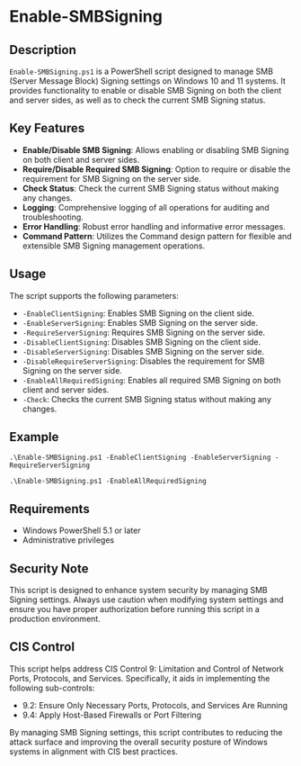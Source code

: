 # Enable-SMBSigning

## Description

`Enable-SMBSigning.ps1` is a PowerShell script designed to manage SMB (Server Message Block) Signing settings on Windows 10 and 11 systems. It provides functionality to enable or disable SMB Signing on both the client and server sides, as well as to check the current SMB Signing status.

## Key Features

- **Enable/Disable SMB Signing**: Allows enabling or disabling SMB Signing on both client and server sides.
- **Require/Disable Required SMB Signing**: Option to require or disable the requirement for SMB Signing on the server side.
- **Check Status**: Check the current SMB Signing status without making any changes.
- **Logging**: Comprehensive logging of all operations for auditing and troubleshooting.
- **Error Handling**: Robust error handling and informative error messages.
- **Command Pattern**: Utilizes the Command design pattern for flexible and extensible SMB Signing management operations.

## Usage

The script supports the following parameters:

- `-EnableClientSigning`: Enables SMB Signing on the client side.
- `-EnableServerSigning`: Enables SMB Signing on the server side.
- `-RequireServerSigning`: Requires SMB Signing on the server side.
- `-DisableClientSigning`: Disables SMB Signing on the client side.
- `-DisableServerSigning`: Disables SMB Signing on the server side.
- `-DisableRequireServerSigning`: Disables the requirement for SMB Signing on the server side.
- `-EnableAllRequiredSigning`: Enables all required SMB Signing on both client and server sides.
- `-Check`: Checks the current SMB Signing status without making any changes.

## Example
```
.\Enable-SMBSigning.ps1 -EnableClientSigning -EnableServerSigning -RequireServerSigning

.\Enable-SMBSigning.ps1 -EnableAllRequiredSigning
```

## Requirements

- Windows PowerShell 5.1 or later
- Administrative privileges

## Security Note

This script is designed to enhance system security by managing SMB Signing settings. Always use caution when modifying system settings and ensure you have proper authorization before running this script in a production environment.

## CIS Control

This script helps address CIS Control 9: Limitation and Control of Network Ports, Protocols, and Services. Specifically, it aids in implementing the following sub-controls:

- 9.2: Ensure Only Necessary Ports, Protocols, and Services Are Running
- 9.4: Apply Host-Based Firewalls or Port Filtering

By managing SMB Signing settings, this script contributes to reducing the attack surface and improving the overall security posture of Windows systems in alignment with CIS best practices.
